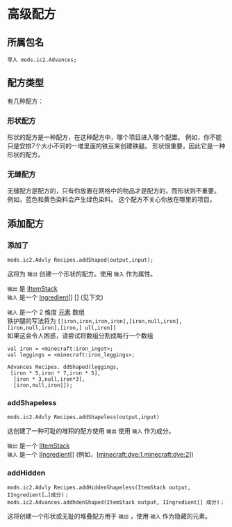 # 高级配方

## 所属包名

```zenscript
导入 mods.ic2.Advances;
```

## 配方类型
有几种配方：

### 形状配方
形状的配方是一种配方，在这种配方中，哪个项目进入哪个配置。 例如，你不能只是安排7个大小不同的一堆里面的铁豆来创建铁腿。 形状很重要，因此它是一种形状的配方。

### 无缝配方
无缝配方是配方的，只有你放置在网格中的物品才是配方的，而形状则不重要。 例如，蓝色和黄色染料会产生绿色染料。 这个配方不关心你放在哪里的项目。

## 添加配方

### 添加了
```zenscript
mods.ic2.Advly Recipes.addShaped(output,input);
```

这将为 `输出` 创建一个形状的配方。使用 `输入` 作为属性。

`输出` 是 [IItemStack](/Vanilla/Items/IItemStack/)  
`输入` 是一个 [Ingredient](/Vanilla/Variable_Types/IIngredient/)\[] [\] (见下文)

`输入` 是一个 2 维度 [元素](/Vanilla/Variable_Types/IIngredient/) 数组  
铁护腿的写法将为 `[[iron,iron,iron,iron],[iron,null,iron],[iron,null,iron],[iron,] ull,iron]]`  
如果这会令人困惑，请尝试将数组分割成每行一个数组
```zenscript
val iron = <minecraft:iron_ingot>;
val leggings = <minecraft:iron_leggings>;

Advances Recipes. ddShaped(leggings,
 [iron * 5,iron * 7,iron * 5],
  [iron * 3,null,iron*3],
  [iron,null,iron]]);
```

### addShapeless
```zenscript
mods.ic2.Advly Recipes.addShapeless(output,input)
```

这创建了一种可耻的堆积的配方使用 `输出` 使用 `输入` 作为成分。

`输出` 是一个 [IItemStack](/Vanilla/Items/IItemStack/)  
`输入` 是一个 [IIngredient](/Vanilla/Variable_Types/IIngredient/)[] (例如，[<minecraft:dye:1>,<minecraft:dye:2>])

### addHidden
```zenscript
mods.ic2.Advly Recipes.addHiddenShapeless(ItemStack output, IIngredient[…]成分)；
mods.ic2.Advances.addhdenShaped(ItemStack output, IIngredient[] 成分)；
```

这将创建一个形状或无耻的堆叠配方用于 `输出` ，使用 `输入` 作为隐藏的元素。 
